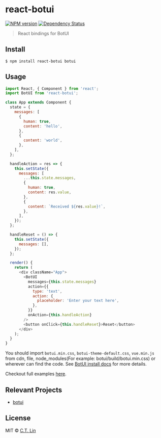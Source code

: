 # react-botui

[![NPM version][npm-image]][npm-url]
[![Dependency Status][david_img]][david_site]

> React bindings for BotUI

## Install

```
$ npm install react-botui botui
```

## Usage

```js
import React, { Component } from 'react';
import BotUI from 'react-botui';

class App extends Component {
  state = {
    messages: [
      {
        human: true,
        content: 'hello',
      },
      {
        content: 'world',
      },
    ],
  };

  handleAction = res => {
    this.setState({
      messages: [
        ...this.state.messages,
        {
          human: true,
          content: res.value,
        },
        {
          content: `Received ${res.value}!`,
        },
      ],
    });
  };

  handleReset = () => {
    this.setState({
      messages: [],
    });
  };

  render() {
    return (
      <div className="App">
        <BotUI
          messages={this.state.messages}
          action={{
            type: 'text',
            action: {
              placeholder: 'Enter your text here',
            },
          }}
          onAction={this.handleAction}
        />
        <button onClick={this.handleReset}>Reset</button>
      </div>
    );
  }
}
```

You should import `botui.min.css`, `botui-theme-default.css`, `vue.min.js` from cdn, file, node_modules(For example: botui/build/botui.min.css) or wherever can find the code. See [BotUI install docs](https://docs.botui.org/install.html) for more details.

Checkout full examples [here](./examples).

## Relevant Projects

- [botui](https://github.com/botui/botui)

## License

MIT © [C.T. Lin](https://github.com/chentsulin/react-botui)

[npm-image]: https://badge.fury.io/js/react-botui.svg
[npm-url]: https://npmjs.org/package/react-botui
[david_img]: https://david-dm.org/chentsulin/react-botui.svg
[david_site]: https://david-dm.org/chentsulin/react-botui
